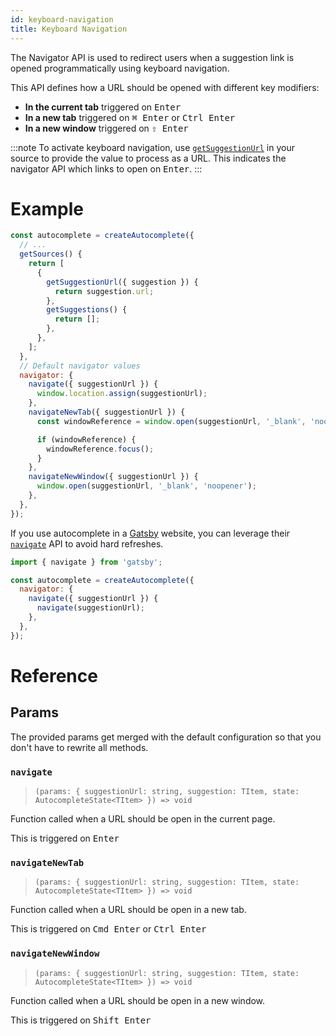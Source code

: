 ```yaml
---
id: keyboard-navigation
title: Keyboard Navigation
---
```


The Navigator API is used to redirect users when a suggestion link is opened programmatically using keyboard navigation.

This API defines how a URL should be opened with different key modifiers:

- **In the current tab** triggered on <kbd>Enter</kbd>
- **In a new tab** triggered on <kbd>⌘ Enter</kbd> or <kbd>Ctrl Enter</kbd>
- **In a new window** triggered on <kbd>⇧ Enter</kbd>

<!-- prettier-ignore -->
:::note
To activate keyboard navigation, use [`getSuggestionUrl`](createAutocomplete#getsuggestionurl) in your source to provide the value to process as a URL. This indicates the navigator API which links to open on <kbd>Enter</kbd>.
:::

# Example

```js {6-8}
const autocomplete = createAutocomplete({
  // ...
  getSources() {
    return [
      {
        getSuggestionUrl({ suggestion }) {
          return suggestion.url;
        },
        getSuggestions() {
          return [];
        },
      },
    ];
  },
  // Default navigator values
  navigator: {
    navigate({ suggestionUrl }) {
      window.location.assign(suggestionUrl);
    },
    navigateNewTab({ suggestionUrl }) {
      const windowReference = window.open(suggestionUrl, '_blank', 'noopener');

      if (windowReference) {
        windowReference.focus();
      }
    },
    navigateNewWindow({ suggestionUrl }) {
      window.open(suggestionUrl, '_blank', 'noopener');
    },
  },
});
```

If you use autocomplete in a [Gatsby](https://www.gatsbyjs.org/) website, you can leverage their [`navigate`](https://www.gatsbyjs.org/docs/gatsby-link/) API to avoid hard refreshes.

```js
import { navigate } from 'gatsby';

const autocomplete = createAutocomplete({
  navigator: {
    navigate({ suggestionUrl }) {
      navigate(suggestionUrl);
    },
  },
});
```

# Reference

## Params

The provided params get merged with the default configuration so that you don't have to rewrite all methods.

### `navigate`

> `(params: { suggestionUrl: string, suggestion: TItem, state: AutocompleteState<TItem> }) => void`

Function called when a URL should be open in the current page.

This is triggered on <kbd>Enter</kbd>

### `navigateNewTab`

> `(params: { suggestionUrl: string, suggestion: TItem, state: AutocompleteState<TItem> }) => void`

Function called when a URL should be open in a new tab.

This is triggered on <kbd>Cmd Enter</kbd> or <kbd>Ctrl Enter</kbd>

### `navigateNewWindow`

> `(params: { suggestionUrl: string, suggestion: TItem, state: AutocompleteState<TItem> }) => void`

Function called when a URL should be open in a new window.

This is triggered on <kbd>Shift Enter</kbd>
